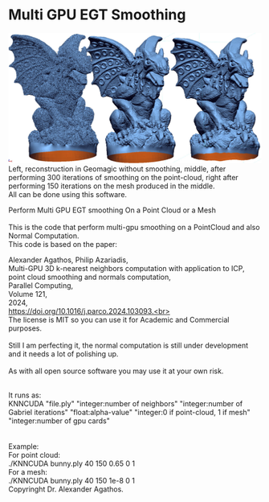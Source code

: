 # Multi GPU EGT Smoothing
<img src="/images/smooth_pipeline.jpg" alt="image" width="auto" height="auto"><br>
Left, reconstruction in Geomagic without smoothing, middle, after performing 300 iterations of smoothing on the point-cloud, right after performing 150 iterations on the mesh produced in the middle.<br>
All can be done using this software.

Perform Multi GPU EGT smoothing On a Point Cloud or a Mesh<br><br>
This is the code that perform multi-gpu smoothing on a PointCloud and also Normal Computation.<br>
This code is based on the paper:

Alexander Agathos, Philip Azariadis,<br>
Multi-GPU 3D k-nearest neighbors computation with application to ICP, point cloud smoothing and normals computation,<br>
Parallel Computing,<br>
Volume 121,<br>
2024,<br>
https://doi.org/10.1016/j.parco.2024.103093.<br><br>
The license is MIT so you can use it for Academic and Commercial purposes.<br><br>
Still I am perfecting it, the normal computation is still under development and it needs a lot of polishing up.<br><br>
As with all open source software you may use it at your own risk.<br><br>

It runs as:<br>
KNNCUDA "file.ply" "integer:number of neighbors" "integer:number of Gabriel iterations" "float:alpha-value" "integer:0 if point-cloud, 1 if mesh" "integer:number of gpu cards"<br><br>  
Example:<br>
For point cloud:<br>
./KNNCUDA bunny.ply 40 150 0.65 0 1<br>
For a mesh:<br>
./KNNCUDA bunny.ply 40 150 1e-8 0 1<br> 
Copyringht Dr. Alexander Agathos.
